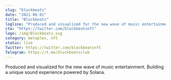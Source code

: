 ```yaml
---
slug: "blockbeats"
date: "2021-06-01"
title: "Blockbeats"
logline: "Produced and visualized for the new wave of music entertainment."
cta: "https://twitter.com/blockbeatsnft"
logo: /img/Blockbeats.svg
category: metaplex, nft
status: live
Twitter: https://twitter.com/blockbeatsnft
Telegram: https://t.me/blockbeatsclub
---
```

Produced and visualized for the new wave of music entertainment. Building a unique sound experience powered by Solana.
